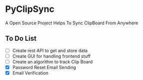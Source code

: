 # PyClipSync

A Open Source Project Helps To Sync ClipBoard From Anywhere

## To Do List

- [ ] Create rest API to get and store data
- [ ] Create GUI for handling frontend stuff
- [ ] Create an algorithm to track Clip Board
- [x] Password Reset Email Sending
- [x] Email Verification
